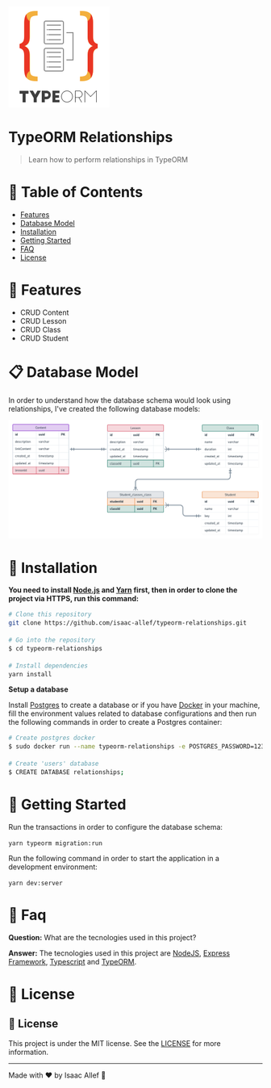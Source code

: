 <p align="left">
   <img src="public/typeorm-logo.png" width="200"/>
</p>

# TypeORM Relationships

> Learn how to perform relationships in TypeORM

# :pushpin: Table of Contents

* [Features](#rocket-features)
* [Database Model](#clipboard-database-model)
* [Installation](#construction_worker-installation)
* [Getting Started](#runner-getting-started)
* [FAQ](#postbox-faq)
* [License](#closed_book-license)

# :rocket: Features

* CRUD Content
* CRUD Lesson
* CRUD Class
* CRUD Student

# :clipboard: Database Model

In order to understand how the database schema would look using relationships, I've created the following database models:

<p align="center">
   <img src="public/database-model.png" width="900"/>
</p>

# :construction_worker: Installation

**You need to install [Node.js](https://nodejs.org/en/download/) and [Yarn](https://yarnpkg.com/) first, then in order to clone the project via HTTPS, run this command:**

```bash
# Clone this repository
git clone https://github.com/isaac-allef/typeorm-relationships.git

# Go into the repository
$ cd typeorm-relationships

# Install dependencies
yarn install
```

**Setup a database**

Install [Postgres](https://www.postgresql.org/) to create a database or if you have [Docker](https://www.docker.com/) in your machine, fill the environment values related to database configurations and then run the following commands in order to create a Postgres container:

```bash
# Create postgres docker
$ sudo docker run --name typeorm-relationships -e POSTGRES_PASSWORD=1234 -p 5433:5432 -d postgres

# Create 'users' database
$ CREATE DATABASE relationships;
```

# :runner: Getting Started

Run the transactions in order to configure the database schema:

```yarn typeorm migration:run```

Run the following command in order to start the application in a development environment:

```yarn dev:server```

# :postbox: Faq

**Question:** What are the tecnologies used in this project?

**Answer:** The tecnologies used in this project are [NodeJS](https://nodejs.org/en/), [Express Framework](http://expressjs.com/en/), [Typescript](https://www.typescriptlang.org/) and [TypeORM](https://typeorm.io/#/).

# :closed_book: License
## :memo: License
This project is under the MIT license. See the [LICENSE](LICENSE) for more information.

---

Made with ♥ by Isaac Allef :wave:

